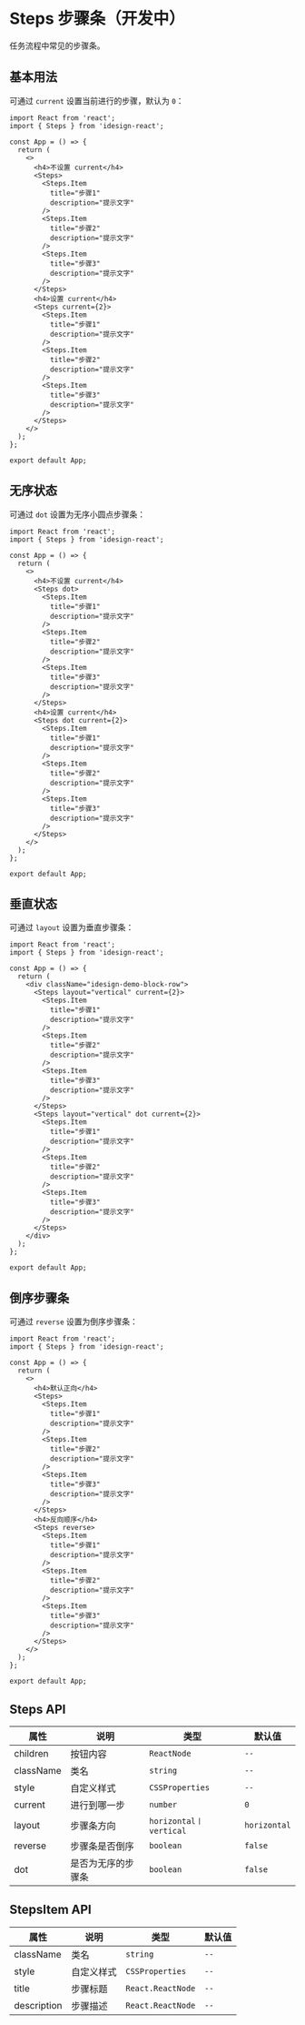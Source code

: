 # Steps 步骤条（开发中）

任务流程中常见的步骤条。

## 基本用法

可通过 `current` 设置当前进行的步骤，默认为 `0`：

```tsx
import React from 'react';
import { Steps } from 'idesign-react';

const App = () => {
  return (
    <>
      <h4>不设置 current</h4>
      <Steps>
        <Steps.Item
          title="步骤1"
          description="提示文字"
        />
        <Steps.Item
          title="步骤2"
          description="提示文字"
        />
        <Steps.Item
          title="步骤3"
          description="提示文字"
        />
      </Steps>
      <h4>设置 current</h4>
      <Steps current={2}>
        <Steps.Item
          title="步骤1"
          description="提示文字"
        />
        <Steps.Item
          title="步骤2"
          description="提示文字"
        />
        <Steps.Item
          title="步骤3"
          description="提示文字"
        />
      </Steps>
    </>
  );
};

export default App;
```

## 无序状态

可通过 `dot` 设置为无序小圆点步骤条：

```tsx
import React from 'react';
import { Steps } from 'idesign-react';

const App = () => {
  return (
    <>
      <h4>不设置 current</h4>
      <Steps dot>
        <Steps.Item
          title="步骤1"
          description="提示文字"
        />
        <Steps.Item
          title="步骤2"
          description="提示文字"
        />
        <Steps.Item
          title="步骤3"
          description="提示文字"
        />
      </Steps>
      <h4>设置 current</h4>
      <Steps dot current={2}>
        <Steps.Item
          title="步骤1"
          description="提示文字"
        />
        <Steps.Item
          title="步骤2"
          description="提示文字"
        />
        <Steps.Item
          title="步骤3"
          description="提示文字"
        />
      </Steps>
    </>
  );
};

export default App;
```

## 垂直状态

可通过 `layout` 设置为垂直步骤条：

```tsx
import React from 'react';
import { Steps } from 'idesign-react';

const App = () => {
  return (
    <div className="idesign-demo-block-row">
      <Steps layout="vertical" current={2}>
        <Steps.Item
          title="步骤1"
          description="提示文字"
        />
        <Steps.Item
          title="步骤2"
          description="提示文字"
        />
        <Steps.Item
          title="步骤3"
          description="提示文字"
        />
      </Steps>
      <Steps layout="vertical" dot current={2}>
        <Steps.Item
          title="步骤1"
          description="提示文字"
        />
        <Steps.Item
          title="步骤2"
          description="提示文字"
        />
        <Steps.Item
          title="步骤3"
          description="提示文字"
        />
      </Steps>
    </div>
  );
};

export default App;
```

## 倒序步骤条

可通过 `reverse` 设置为倒序步骤条：

```tsx
import React from 'react';
import { Steps } from 'idesign-react';

const App = () => {
  return (
    <>
      <h4>默认正向</h4>
      <Steps>
        <Steps.Item
          title="步骤1"
          description="提示文字"
        />
        <Steps.Item
          title="步骤2"
          description="提示文字"
        />
        <Steps.Item
          title="步骤3"
          description="提示文字"
        />
      </Steps>
      <h4>反向顺序</h4>
      <Steps reverse>
        <Steps.Item
          title="步骤1"
          description="提示文字"
        />
        <Steps.Item
          title="步骤2"
          description="提示文字"
        />
        <Steps.Item
          title="步骤3"
          description="提示文字"
        />
      </Steps>
    </>
  );
};

export default App;
```

## Steps API

| 属性      | 说明               | 类型                   | 默认值       |
| --------- | ------------------ | ---------------------- | ------------ |
| children  | 按钮内容           | `ReactNode`            | `--`           |
| className | 类名               | `string`               | `--`           |
| style     | 自定义样式         | `CSSProperties`        | `--`           |
| current   | 进行到哪一步       | `number`               | `0`          |
| layout    | 步骤条方向         | `horizontal〡vertical` | `horizontal` |
| reverse   | 步骤条是否倒序     | `boolean`              | `false`      |
| dot       | 是否为无序的步骤条 | `boolean`              | `false`      |

## StepsItem API

| 属性        | 说明               | 类型              | 默认值  |
| ----------- | ------------------ | ----------------- | ------- |
| className   | 类名               | `string`          | `--`      |
| style       | 自定义样式         | `CSSProperties`   | `--`      |
| title       | 步骤标题           | `React.ReactNode` | `--`    |
| description | 步骤描述           | `React.ReactNode` | `--`    |

